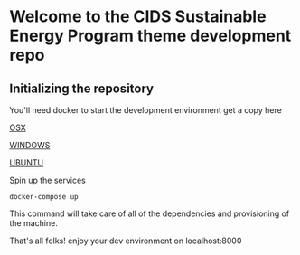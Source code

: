 # Welcome to the CIDS Sustainable Energy Program theme development repo


## Initializing the repository

You'll need docker to start the development environment get a copy here

[OSX](https://docs.docker.com/docker-for-mac/)

[WINDOWS](https://docs.docker.com/engine/installation/windows/#docker-for-windows)

[UBUNTU](https://docs.docker.com/engine/installation/linux/ubuntulinux/)

Spin up the services

`docker-compose up`

This command will take care of all of the dependencies and provisioning of the machine.

That's all folks! enjoy your dev environment on localhost:8000
